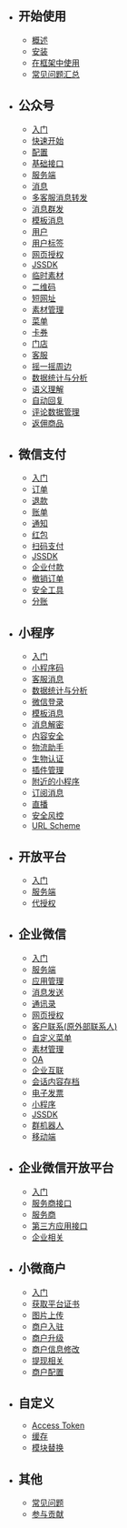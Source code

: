 - ## 开始使用
  - [概述](/docs/{{version}}/overview)
  - [安装](/docs/{{version}}/installation)
  - [在框架中使用](/docs/{{version}}/integration)
  - [常见问题汇总](/docs/{{version}}/troubleshooting)
- ## 公众号
  - [入门](/docs/{{version}}/official-account/index)
  - [快速开始](/docs/{{version}}/official-account/tutorial)
  - [配置](/docs/{{version}}/official-account/configuration)
  - [基础接口](/docs/{{version}}/official-account/base)
  - [服务端](/docs/{{version}}/official-account/server)
  - [消息](/docs/{{version}}/official-account/messages)
  - [多客服消息转发](/docs/{{version}}/official-account/message-transfer)
  - [消息群发](/docs/{{version}}/official-account/broadcasting)
  - [模板消息](/docs/{{version}}/official-account/template_message)
  - [用户](/docs/{{version}}/official-account/user)
  - [用户标签](/docs/{{version}}/official-account/user-tag)
  - [网页授权](/docs/{{version}}/official-account/oauth)
  - [JSSDK](/docs/{{version}}/basic-services/jssdk)
  - [临时素材](/docs/{{version}}/basic-services/media)
  - [二维码](/docs/{{version}}/basic-services/qrcode)
  - [短网址](/docs/{{version}}/basic-services/url)
  - [素材管理](/docs/{{version}}/official-account/material)
  - [菜单](/docs/{{version}}/official-account/menu)
  - [卡券](/docs/{{version}}/official-account/card)
  - [门店](/docs/{{version}}/official-account/poi)
  - [客服](/docs/{{version}}/official-account/customer_service)
  - [摇一摇周边](/docs/{{version}}/official-account/shake-around)
  - [数据统计与分析](/docs/{{version}}/official-account/data_cube)
  - [语义理解](/docs/{{version}}/official-account/semantic)
  - [自动回复](/docs/{{version}}/official-account/reply)
  - [评论数据管理](/docs/{{version}}/official-account/comment)
  - [返佣商品](/docs/{{version}}/official-account/goods)
- ## 微信支付
  - [入门](/docs/{{version}}/payment/index)
  - [订单](/docs/{{version}}/payment/order)
  - [退款](/docs/{{version}}/payment/refund)
  - [账单](/docs/{{version}}/payment/bill)
  - [通知](/docs/{{version}}/payment/notify)
  - [红包](/docs/{{version}}/payment/redpack)
  - [扫码支付](/docs/{{version}}/payment/scan-pay)
  - [JSSDK](/docs/{{version}}/payment/jssdk)
  - [企业付款](/docs/{{version}}/payment/transfer)
  - [撤销订单](/docs/{{version}}/payment/reverse)
  - [安全工具](/docs/{{version}}/payment/security)
  - [分账](/docs/{{version}}/payment/profit-sharing)
- ## 小程序
  - [入门](/docs/{{version}}/mini-program/index)
  - [小程序码](/docs/{{version}}/mini-program/app_code)
  - [客服消息](/docs/{{version}}/mini-program/customer_service)
  - [数据统计与分析](/docs/{{version}}/mini-program/data_cube)
  - [微信登录](/docs/{{version}}/mini-program/auth)
  - [模板消息](/docs/{{version}}/mini-program/template_message)
  - [消息解密](/docs/{{version}}/mini-program/decrypt)
  - [内容安全](/docs/{{version}}/basic-services/content_security)
  - [物流助手](/docs/{{version}}/mini-program/express)
  - [生物认证](/docs/{{version}}/mini-program/soter)
  - [插件管理](/docs/{{version}}/mini-program/plugin)
  - [附近的小程序](/docs/{{version}}/mini-program/nearby_poi)
  - [订阅消息](/docs/{{version}}/mini-program/subscribe_message)
  - [直播](/docs/{{version}}/mini-program/live)
  - [安全风控](/docs/{{version}}/mini-program/safety_control)
  - [URL Scheme](/docs/{{version}}/mini-program/url_scheme_generate)
- ## 开放平台
  - [入门](/docs/{{version}}/open-platform/index)
  - [服务端](/docs/{{version}}/open-platform/server)
  - [代授权](/docs/{{version}}/open-platform/authorizer-delegate)
- ## 企业微信
  - [入门](/docs/{{version}}/wework/index)
  - [服务端](/docs/{{version}}/wework/server)
  - [应用管理](/docs/{{version}}/wework/agents)
  - [消息发送](/docs/{{version}}/wework/message)
  - [通讯录](/docs/{{version}}/wework/contacts)
  - [网页授权](/docs/{{version}}/wework/oauth)
  - [客户联系(原外部联系人)](/docs/{{version}}/wework/external-contact)
  - [自定义菜单](/docs/{{version}}/wework/menu)
  - [素材管理](/docs/{{version}}/wework/media)
  - [OA](/docs/{{version}}/wework/oa)
  - [企业互联](/docs/{{version}}/wework/corp-group)
  - [会话内容存档](/docs/{{version}}/wework/msg-audit)
  - [电子发票](/docs/{{version}}/wework/invoice)
  - [小程序](/docs/{{version}}/wework/mini-program)
  - [JSSDK](/docs/{{version}}/wework/jssdk)
  - [群机器人](/docs/{{version}}/wework/group-robot)
  - [移动端](/docs/{{version}}/wework/mobile)
- ## 企业微信开放平台
  - [入门](/docs/{{version}}/open-work/index)
  - [服务商接口](/docs/{{version}}/open-work/provider)
  - [服务商](/docs/{{version}}/open-work/server)
  - [第三方应用接口](/docs/{{version}}/open-work/service)
  - [企业相关](/docs/{{version}}/open-work/work)
- ## 小微商户
  - [入门](/docs/{{version}}/micro-merchant/index)
  - [获取平台证书](/docs/{{version}}/micro-merchant/certficates)
  - [图片上传](/docs/{{version}}/micro-merchant/media)
  - [商户入驻](/docs/{{version}}/micro-merchant/submit-application)
  - [商户升级](/docs/{{version}}/micro-merchant/upgrade)
  - [商户信息修改](/docs/{{version}}/micro-merchant/material)
  - [提现相关](/docs/{{version}}/micro-merchant/withdraw)
  - [商户配置](/docs/{{version}}/micro-merchant/merchant-config)
- ## 自定义
  - [Access Token](/docs/{{version}}/customize/access_token)
  - [缓存](/docs/{{version}}/customize/cache)
  - [模块替换](/docs/{{version}}/customize/replace-service)
- ## 其他
  - [常见问题](/docs/{{version}}/troubleshooting)
  - [参与贡献](/docs/{{version}}/contributing)
